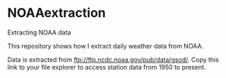 # NOAAextraction
Extracting NOAA data

This repository shows how I extract daily weather data from NOAA.

Data is extracted from ftp://ftp.ncdc.noaa.gov/pub/data/gsod/. Copy this link to your file explorer to access station data from 1950 to present.
